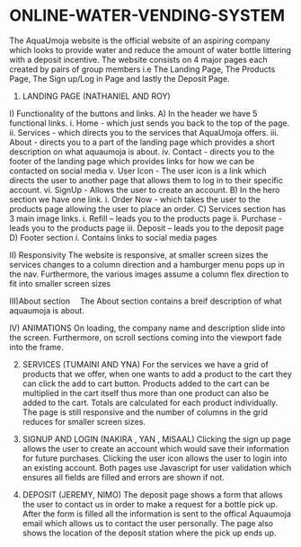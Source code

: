 # ONLINE-WATER-VENDING-SYSTEM
The AquaUmoja website is the official website of an aspiring company which looks to provide water and reduce the amount of water bottle littering with a deposit incentive.
The website consists on 4 major pages each created by pairs of group members i.e The Landing Page, The Products Page, The Sign up/Log in Page and lastly the Deposit Page.

1. LANDING PAGE (NATHANIEL AND ROY)
   
I) Functionality of the buttons and links.
  A) In the header we have 5 functional links. 
    	i. Home - which just sends you back to the top of the page.
    	ii. Services - which directs you to the services that AquaUmoja offers.
      iii. About - directs you to a part of the landing page which provides a short description on what aquaumoja is about.
      iv. Contact - directs you to the footer of the landing page which provides links for how we can be contacted on social media
      v. User Icon - The user icon is a link which directs the user to another page that allows them to log in to their specific account.
   	  vi. SignUp - Allows the user to create an account.
  B) In the hero section we have one link.
      i. Order Now - which takes the user to the products page allowing the user to place an order.
  C) Services section has 3 main image links.
	    i. Refill – leads you to the products page
	    ii. Purchase - leads you to the products page
	    iii. Deposit – leads you to the deposit page
  D) Footer section 
	    i. Contains links to social media pages

II) Responsivity
  The website is responsive, at  smaller screen sizes the services changes to a column direction and a hamburger menu pops up in the nav.
  Furthermore, the various images assume a column flex direction to fit into smaller screen sizes

III)About section 
  The About section contains a breif description of what aquaumoja is about.

IV) ANIMATIONS
  On loading, the company name and description slide into the screen.
  Furthermore, on scroll sections coming into the viewport fade into the frame.


2. SERVICES (TUMAINI AND YNA)
For the services we have a grid of products that we offer, when one wants to add a product to the cart they can click the add to cart button.
Products added to the cart can be multiplied in the cart itself thus more than one product can also be added to the cart.
Totals are calculated for each product individually.
The page is still responsive and the number of columns in the grid reduces for smaller screen sizes.


3. SIGNUP AND LOGIN (NAKIRA , YAN , MISAAL)
Clicking the sign up page allows the user to create an account which would save their information for future purchases. 
Clicking the user icon allows the user to login into an existing account.
Both pages use Javascript for user validation which ensures all fields are filled and errors are shown if not.


4. DEPOSIT (JEREMY, NIMO)
The deposit page shows a form that allows the user to contact us in order to make a request for a bottle pick up.
After the form is filled all the information is sent to the offical Aquaumoja email which allows us to contact the user personally.
The page also shows the location of the deposit station where the pick up ends up.
